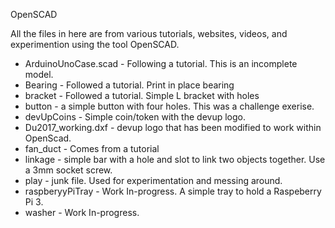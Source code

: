 OpenSCAD

All the files in here are from various tutorials, websites, videos, and experimention using the tool OpenSCAD. 

* ArduinoUnoCase.scad - Following a tutorial. This is an incomplete model.
* Bearing - Followed a tutorial. Print in place bearing
* bracket - Followed a tutorial. Simple L bracket with holes
* button - a simple button with four holes. This was a challenge exerise.
* devUpCoins - Simple coin/token with the devup logo.
* Du2017_working.dxf - devup logo that has been modified to work within OpenScad.
* fan_duct - Comes from a tutorial
* linkage - simple bar with a hole and slot to link two objects together. Use a 3mm socket screw.
* play - junk file. Used for experimentation and messing around.
* raspberyyPiTray - Work In-progress. A simple tray to hold a Raspeberry Pi 3.
* washer - Work In-progress. 
